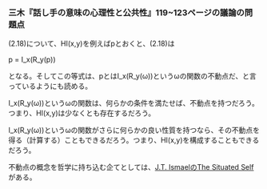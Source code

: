 ### 三木『話し手の意味の心理性と公共性』119~123ページの議論の問題点

(2.18)について、HI(x,y)を例えばpとおくと、(2.18)は

p = I_x(R_y(p))

となる。そしてこの等式は、pとはI_x(R_y(ω))というωの関数の不動点だ、と言っているようにも読める。

I_x(R_y(ω))というωの関数は、何らかの条件を満たせば、不動点を持つだろう。つまり、HI(x,y)は少なくとも存在するだろう。

I_x(R_y(ω))というωの関数がさらに何らかの良い性質を持つなら、その不動点を得る（計算する）こともできるだろう。つまり、HI(x,y)を構成することもできるだろう。

不動点の概念を哲学に持ち込む企てとしては、[J.T. IsmaelのThe Situated Self](https://global.oup.com/academic/product/the-situated-self-9780195375039?cc=us&lang=en&)がある。
